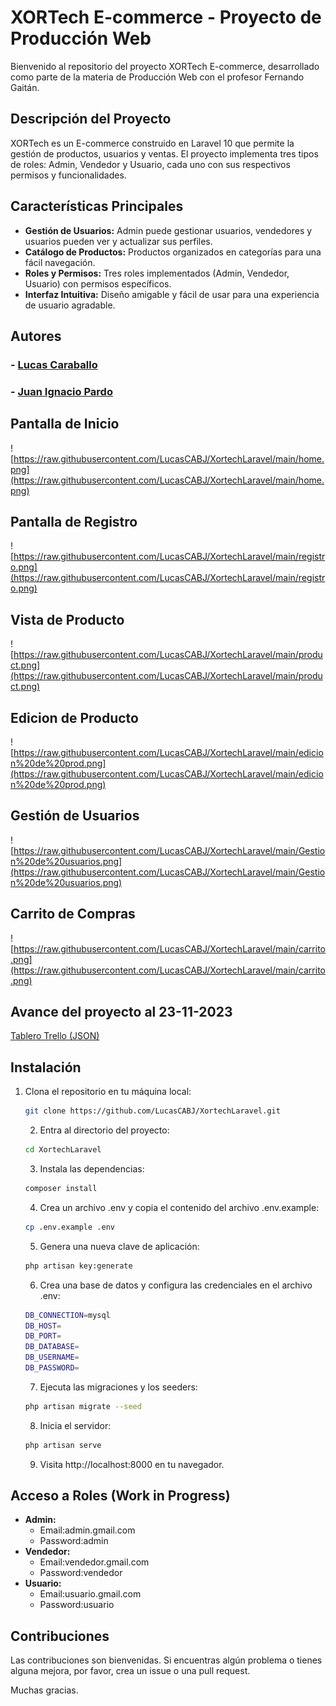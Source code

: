# XORTech E-commerce - Proyecto de Producción Web

Bienvenido al repositorio del proyecto XORTech E-commerce, desarrollado como parte de la materia de Producción Web con el profesor Fernando Gaitán.

## Descripción del Proyecto

XORTech es un E-commerce construido en Laravel 10 que permite la gestión de productos, usuarios y ventas. El proyecto implementa tres tipos de roles: Admin, Vendedor y Usuario, cada uno con sus respectivos permisos y funcionalidades.

## Características Principales

- **Gestión de Usuarios:** Admin puede gestionar usuarios, vendedores y usuarios pueden ver y actualizar sus perfiles.
- **Catálogo de Productos:** Productos organizados en categorías para una fácil navegación.
- **Roles y Permisos:** Tres roles implementados (Admin, Vendedor, Usuario) con permisos específicos.
- **Interfaz Intuitiva:** Diseño amigable y fácil de usar para una experiencia de usuario agradable.

## Autores

### - **[Lucas Caraballo](https://github.com/LucasCABJ)**
### - **[Juan Ignacio Pardo](https://github.com/JuaniPardo)**

## Pantalla de Inicio
![https://raw.githubusercontent.com/LucasCABJ/XortechLaravel/main/home.png](https://raw.githubusercontent.com/LucasCABJ/XortechLaravel/main/home.png)

## Pantalla de Registro
![https://raw.githubusercontent.com/LucasCABJ/XortechLaravel/main/registro.png](https://raw.githubusercontent.com/LucasCABJ/XortechLaravel/main/registro.png)

## Vista de Producto
![https://raw.githubusercontent.com/LucasCABJ/XortechLaravel/main/product.png](https://raw.githubusercontent.com/LucasCABJ/XortechLaravel/main/product.png)

## Edicion de Producto
![https://raw.githubusercontent.com/LucasCABJ/XortechLaravel/main/edicion%20de%20prod.png](https://raw.githubusercontent.com/LucasCABJ/XortechLaravel/main/edicion%20de%20prod.png)

## Gestión de Usuarios
![https://raw.githubusercontent.com/LucasCABJ/XortechLaravel/main/Gestion%20de%20usuarios.png](https://raw.githubusercontent.com/LucasCABJ/XortechLaravel/main/Gestion%20de%20usuarios.png)

## Carrito de Compras
![https://raw.githubusercontent.com/LucasCABJ/XortechLaravel/main/carrito.png](https://raw.githubusercontent.com/LucasCABJ/XortechLaravel/main/carrito.png)

## Avance del proyecto al 23-11-2023
[Tablero Trello (JSON)](https://raw.githubusercontent.com/LucasCABJ/XortechLaravel/main/TableroTrello.json)

## Instalación

1. Clona el repositorio en tu máquina local:

   ```bash
   git clone https://github.com/LucasCABJ/XortechLaravel.git
    ```
   2. Entra al directorio del proyecto:

   ```bash
   cd XortechLaravel
   ```
    3. Instala las dependencias:
    
    ```bash
    composer install
    ```
    4. Crea un archivo .env y copia el contenido del archivo .env.example:
    
    ```bash
    cp .env.example .env
    ```
    5. Genera una nueva clave de aplicación:
    
    ```bash
    php artisan key:generate
    ```
    6. Crea una base de datos y configura las credenciales en el archivo .env:
    
    ```bash
    DB_CONNECTION=mysql
    DB_HOST=
    DB_PORT=
    DB_DATABASE=
    DB_USERNAME=
    DB_PASSWORD=
    ```
    7. Ejecuta las migraciones y los seeders:
    
    ```bash
    php artisan migrate --seed
    ```
    8. Inicia el servidor:
    
    ```bash
    php artisan serve
    ```
    9. Visita http://localhost:8000 en tu navegador.
   
 ## Acceso a Roles (Work in Progress)
- **Admin:**
  - Email:admin.gmail.com
  - Password:admin
- **Vendedor:**
  - Email:vendedor.gmail.com
  - Password:vendedor
- **Usuario:**
  - Email:usuario.gmail.com
  - Password:usuario

## Contribuciones
Las contribuciones son bienvenidas. Si encuentras algún problema o tienes alguna mejora, por favor, crea un issue o una pull request. 

Muchas gracias.

